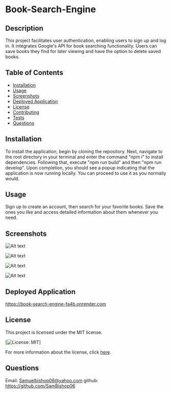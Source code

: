  # Book-Search-Engine

 ## Description
This project facilitates user authentication, enabling users to sign up and log in. It integrates Google's API for book searching functionality. Users can save books they find for later viewing and have the option to delete saved books.

## Table of Contents
- [Installation](#installation)
- [Usage](#usage)
- [Screenshots](#screenshots)
- [Deployed Application](#deployed-application)
- [License](#license)
- [Contributing](#contributing)
- [Tests](#tests)
- [Questions](#questions)

## Installation
To install the application, begin by cloning the repository. Next, navigate to the root directory in your terminal and enter the command "npm i" to install dependencies. Following that, execute "npm run build" and then "npm run develop". Upon completion, you should see a popup indicating that the application is now running locally. You can proceed to use it as you normally would.

## Usage
Sign up to create an account, then search for your favorite books. Save the ones you like and access detailed information about them whenever you need.

## Screenshots
![Alt text](<homepage-bookserach.png 11-55-55-760.png>)

![Alt text](<login-book-search.png 11-55-53-405.png>)

![Alt text](<signin-bookserach.png 11-55-47-059-1.png>)

![Alt text](<bookserac-bookserach.png 11-55-58-515.png>)

## Deployed Application
https://book-search-engine-fa4b.onrender.com

## License
This project is licensed under the MIT license.

[![License: MIT](https://img.shields.io/badge/License-MIT-yellow.svg)]

For more information about the license, click [here](https://opensource.org/licenses/MIT).

## Questions
Email: Samuelbishop06@yahoo.com
github: https://github.com/SamBishop06